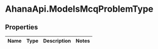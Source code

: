 # AhanaApi.ModelsMcqProblemType

## Properties
Name | Type | Description | Notes
------------ | ------------- | ------------- | -------------


